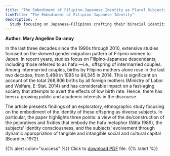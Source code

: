 ```yaml
---
title: "The Embodiment of Filipino-Japanese Identity as Plural Subjects: Everyday Articulations of Multicultural Roots"
linkTitle: "The Embodiment of Filipino-Japanese Identity"
description: >
  Study focusing on Japanese-Filipinos crafting their biracial identities
---
```

**Author: Mary Angeline Da-anoy**

In the last three decades since the 1990s through 2010, extensive studies focused on the skewed gender migration pattern of Filipino women to Japan. In recent years, studies focus on Filipino-Japanese descendants, including those referred to as hafu —i.e., offspring of intermarried couples. Among intermarried couples, births by Filipino mothers alone rose in the last two decades, from 5,488 in 1995 to 84,345 in 2014. This is significant on account of the total 268,806 births by all foreign mothers (Ministry of Labor and Welfare, E-Stat. 2014) and has considerable impact on a fast-aging society that attempts to avert the effects of low birth rate. Hence, there has been a growing public and academic interests in the discourse.

The article presents findings of an exploratory, ethnographic study focusing on the embodiment of the identity of these offspring as diverse subjects. In particular, the paper highlights three points: a view of the de/construction of the pejoratives and fixities that embody the hafu metaphor (Nitta 1989), the subjects' identity consciousness, and the subjects' evolvement through dynamic appropriation of tangible and intangible social and cultural capital (Bourdieu 1972).

{{% alert color="success" %}}
Click to [download PDF](https://timog.org/static/pdf/filipino-japanese-identity-as-plural-subjects.pdf) file.
{{% /alert %}}

